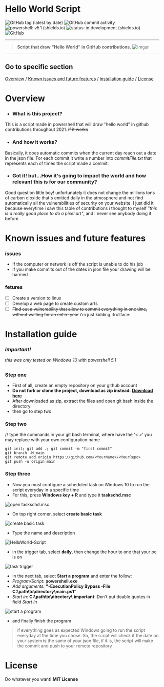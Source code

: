 
# Hello World Script 

![GitHub tag (latest by date)](https://img.shields.io/github/v/tag/YagoBiermann/hello-world-script?style=flat-square)     ![GitHub commit activity](https://img.shields.io/github/commit-activity/y/YagoBiermann/hello-world-script?style=flat-square) ![powershell: v5.1 (shields.io)](https://img.shields.io/badge/powershell-v5.1-blue?style=flat-square&logo=appveyor) ![status: in development (shields.io)](https://img.shields.io/badge/status-in%20development-orange?style=flat-square&logo=appveyor) ![GitHub](https://img.shields.io/github/license/YagoBiermann/hello-world-script?style=flat-square)
___
> **Script that draw "Hello World" in GitHub contributions.** 
![Imgur](https://i.imgur.com/EMsrdhC.png)
___
## Go to specific section
[Overview](#overview) / [Known issues and future features](#Known-issues-and-future-features) / [installation guide](#installation-guide) / [License](#license)


# Overview 
- ### What is this project?
This is a script made in powershell that will draw "hello world" in github contributions throughout 2021. ~~if it works~~

- ### And how it works?
Basically, it does automatic commits when the current day reach out a date in the json file. For each commit it write a number into *commitFile.txt* that represents each of times the script made a commit.

- ### Got it! but...How it's going to impact the world and how relevant this is for our community?
Good question little boy! unfortunately it does not change the millions tons of carbon dioxide that's emitted daily in the atmosphere and not find automatically all the vulnerabilities of security on your website. I just did it because everytime i saw this table of contributions i thought to myself *"this is a really good place to do a pixel art"*, and i never see anybody doing it before.

# Known issues and future features
### issues

 - If the computer or network is off the script is unable to do his job
 - If you make commits out of the dates in json file your drawing will be harmed

### fetures
 - [ ] Create a version to linux
 - [ ] Develop a web page to create custom arts
 - [ ] ~~Find out a vulnerability that allow to commit everything in one time, without waiting for an entire year~~ i'm just kidding :trollface:

# Installation guide
### *Important!*
*this was only tested on Windows 10 with powershell 5.1*
##
### Step one
- First of all, create an empty repository on your github account
- **Do not fork or clone the project, download as zip instead.** **[Download here](#https://github.com/YagoBiermann/hello-world-script/archive/v1.0.zip)**
- After downloaded as zip, extract the files and open git bash inside the directory
- then go to step two
### Step two
// type the commands in your git bash terminal, where have the '< >' you may replace with your own configuration name

    git init; git add .; git commit -m "first commit"
    git branch -M main
    git remote add origin https://github.com/<YourName>/<YourRepo>
    git push -u origin main

### Step three
- Now you must configure a scheduled task on Windows 10 to run the script everyday in a specific time
- For this, press **Windows key + R** and type it **taskschd.msc**

![open taskschd.msc](https://i.imgur.com/vxqRqeN.png)

- On top right corner, select **create basic task**

![create basic task](https://i.imgur.com/AbZNHIX.png)

- Type the name and description

![HelloWorld-Script](https://i.imgur.com/MxJZKMX.png)

- in the trigger tab, select **daily**, then change the hour to one that your pc is on

![task trigger](https://i.imgur.com/41zYcox.png)

- In the next tab, select **Start a program** and enter the follow:
- *Program/Script:* **powershell.exe**
- *Add arguments:* **"-ExecutionPolicy Bypass -File C:\\path\\to\\directory\\main.ps1"**
- *Start in:* **C:\\path\\to\\directory\\**
**important**: Don't put double quotes in field *Start in*

![start a program](https://i.imgur.com/KAcBOUG.png)
- and finally finish the program
> if everything goes as expected Windows going to run the script everyday at the time you chose.
> So, the script will check if the date on your system is the same of your json file, if it is,  the script will make the commit and push to your remote repository
# License
Do whatever you want! **MIT License**
